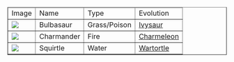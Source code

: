 <!DOCTYPE HTML>
<html>
    <head>
        <title>
            Pokemon Chart
        </title>
    </head>
    <body>
        <table border="1">
            <thead>
                <tr>
                    <td>Image</td>
                    <td>Name</td>
                    <td>Type</td>
                    <td>Evolution</td>
                </tr>
            </thead>
            <tbody>
                <tr>
                    <td><img src="https://assets.pokemon.com/assets/cms2/img/pokedex/full/001.png"></td>
                    <td>Bulbasaur</td>
                    <td>Grass/Poison</td>
                    <td><a href=https://www.pokemon.com/us/pokedex/ivysaur>Ivysaur</a></td>
                </tr>
                <tr>
                    <td><img src="https://assets.pokemon.com/assets/cms2/img/pokedex/full/004.png"></td>
                    <td>Charmander</td>
                    <td>Fire</td>
                    <td><a href=https://www.pokemon.com/us/pokedex/charmeleon>Charmeleon</a></td>
                </tr>
                <tr>
                    <td><img src="https://assets.pokemon.com/assets/cms2/img/pokedex/full/007.png"></td>
                    <td>Squirtle</td>
                    <td>Water</td>
                    <td><a href=https://www.pokemon.com/us/pokedex/wartortle>Wartortle</a></td>
                </tr>
            </tbody>
        </table>
    </body>
</html>
